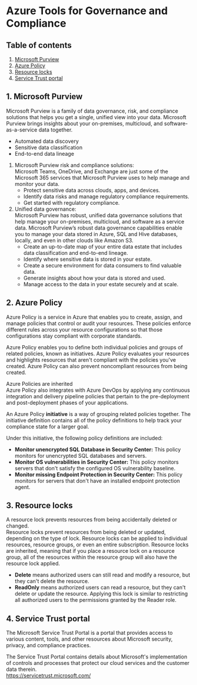 # Azure Tools for Governance and Compliance

## Table of contents
1. [Microsoft Purview](#question1)
2. [Azure Policy](#question2)
3. [Resource locks](#question3)
4. [Service Trust portal](#question4)

## 1. Microsoft Purview <a name="question1"></a>

Microsoft Purview is a family of data governance, risk, and compliance solutions that helps you get a single, unified view into your data. Microsoft Purview brings insights about your on-premises, multicloud, and software-as-a-service data together.  

- Automated data discovery
- Sensitive data classification
- End-to-end data lineage

1. Microsoft Purview risk and compliance solutions:  
    Microsoft Teams, OneDrive, and Exchange are just some of the Microsoft 365 services that Microsoft Purview uses to help manage and monitor your data.  
    - Protect sensitive data across clouds, apps, and devices.
    - Identify data risks and manage regulatory compliance requirements.
    - Get started with regulatory compliance.
2. Unified data governance:  
    Microsoft Purview has robust, unified data governance solutions that help manage your on-premises, multicloud, and software as a service data. Microsoft Purview’s robust data governance capabilities enable you to manage your data stored in Azure, SQL and Hive databases, locally, and even in other clouds like Amazon S3.  
    - Create an up-to-date map of your entire data estate that includes data classification and end-to-end lineage.
    - Identify where sensitive data is stored in your estate.
    - Create a secure environment for data consumers to find valuable data.
    - Generate insights about how your data is stored and used.
    - Manage access to the data in your estate securely and at scale.

## 2. Azure Policy <a name="question2"></a>

Azure Policy is a service in Azure that enables you to create, assign, and manage policies that control or audit your resources. These policies enforce different rules across your resource configurations so that those configurations stay compliant with corporate standards.  

Azure Policy enables you to define both individual policies and groups of related policies, known as initiatives. Azure Policy evaluates your resources and highlights resources that aren't compliant with the policies you've created. Azure Policy can also prevent noncompliant resources from being created.  

Azure Policies are inherited  
Azure Policy also integrates with Azure DevOps by applying any continuous integration and delivery pipeline policies that pertain to the pre-deployment and post-deployment phases of your applications.  

An Azure Policy **initiative** is a way of grouping related policies together. The initiative definition contains all of the policy definitions to help track your compliance state for a larger goal.  

Under this initiative, the following policy definitions are included:
- **Monitor unencrypted SQL Database in Security Center:** This policy monitors for unencrypted SQL databases and servers.
- **Monitor OS vulnerabilities in Security Center:** This policy monitors servers that don't satisfy the configured OS vulnerability baseline.
- **Monitor missing Endpoint Protection in Security Center:** This policy monitors for servers that don't have an installed endpoint protection agent.

## 3. Resource locks <a name="question3"></a>

A resource lock prevents resources from being accidentally deleted or changed.  
Resource locks prevent resources from being deleted or updated, depending on the type of lock. Resource locks can be applied to individual resources, resource groups, or even an entire subscription. Resource locks are inherited, meaning that if you place a resource lock on a resource group, all of the resources within the resource group will also have the resource lock applied.  

- **Delete** means authorized users can still read and modify a resource, but they can't delete the resource.
- **ReadOnly** means authorized users can read a resource, but they can't delete or update the resource. Applying this lock is similar to restricting all authorized users to the permissions granted by the Reader role.

## 4. Service Trust portal <a name="question4"></a>

The Microsoft Service Trust Portal is a portal that provides access to various content, tools, and other resources about Microsoft security, privacy, and compliance practices.  

The Service Trust Portal contains details about Microsoft's implementation of controls and processes that protect our cloud services and the customer data therein.  
https://servicetrust.microsoft.com/
